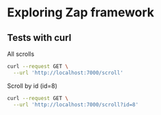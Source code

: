 # Exploring Zap framework

## Tests with curl


All scrolls

```bash
curl --request GET \
  --url 'http://localhost:7000/scroll'
```

Scroll by id (id=8)

```bash
curl --request GET \
  --url 'http://localhost:7000/scroll?id=8'
```